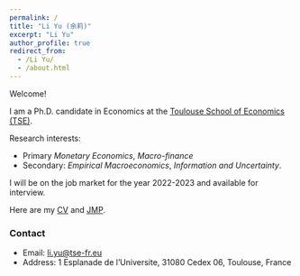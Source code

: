 ```yaml
---
permalink: /
title: "Li Yu (余莉)"
excerpt: "Li Yu"
author_profile: true
redirect_from: 
  - /Li Yu/
  - /about.html
---
```


Welcome!

I am a Ph.D. candidate in Economics at the [Toulouse School of Economics (TSE)](https://www.tse-fr.eu/). 

Research interests:
- Primary *Monetary Economics*, *Macro-finance*
- Secondary: *Empirical Macroeconomics*, *Information and Uncertainty*.

I will be on the job market for the year 2022-2023 and available for interview. 

Here are my [CV](https://www.dropbox.com/s/lfrtlecfpq6ny56/Template_CV_current.pdf?dl=0) and [JMP]().



### Contact
- Email: [li.yu@tse-fr.eu](mailto:li.yu@tse-fr.eu)
- Address: 1 Esplanade de l’Universite, 31080 Cedex 06, Toulouse, France